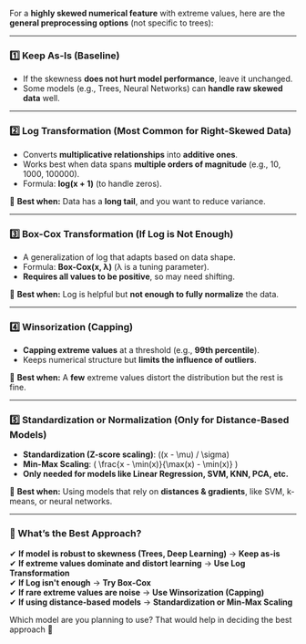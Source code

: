
For a **highly skewed numerical feature** with extreme values, here are the **general preprocessing options** (not specific to trees):  

---

### **1️⃣ Keep As-Is (Baseline)**
- If the skewness **does not hurt model performance**, leave it unchanged.  
- Some models (e.g., Trees, Neural Networks) can **handle raw skewed data** well.  

---

### **2️⃣ Log Transformation (Most Common for Right-Skewed Data)**
- Converts **multiplicative relationships** into **additive ones**.  
- Works best when data spans **multiple orders of magnitude** (e.g., 10, 1000, 100000).  
- Formula: **log(x + 1)** (to handle zeros).  

🚀 **Best when:** Data has a **long tail**, and you want to reduce variance.  

---

### **3️⃣ Box-Cox Transformation (If Log is Not Enough)**
- A generalization of log that adapts based on data shape.  
- Formula: **Box-Cox(x, λ)** (λ is a tuning parameter).  
- **Requires all values to be positive**, so may need shifting.  

🚀 **Best when:** Log is helpful but **not enough to fully normalize** the data.  

---

### **4️⃣ Winsorization (Capping)**
- **Capping extreme values** at a threshold (e.g., **99th percentile**).  
- Keeps numerical structure but **limits the influence of outliers**.  

🚀 **Best when:** A **few** extreme values distort the distribution but the rest is fine.  

---

### **5️⃣ Standardization or Normalization (Only for Distance-Based Models)**
- **Standardization (Z-score scaling)**: \((x - \mu) / \sigma\)  
- **Min-Max Scaling**: \( \frac{x - \min(x)}{\max(x) - \min(x)} \)  
- **Only needed for models like Linear Regression, SVM, KNN, PCA, etc.**  

🚀 **Best when:** Using models that rely on **distances & gradients**, like SVM, k-means, or neural networks.  

---

### **🎯 What’s the Best Approach?**
✔ **If model is robust to skewness (Trees, Deep Learning)** → **Keep as-is**  
✔ **If extreme values dominate and distort learning** → **Use Log Transformation**  
✔ **If Log isn't enough** → **Try Box-Cox**  
✔ **If rare extreme values are noise** → **Use Winsorization (Capping)**  
✔ **If using distance-based models** → **Standardization or Min-Max Scaling**  

Which model are you planning to use? That would help in deciding the best approach 🚀